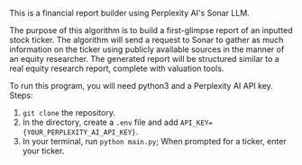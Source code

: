 This is a financial report builder using Perplexity AI's Sonar LLM.

The purpose of this algorithm is to build a first-glimpse report of an inputted stock ticker.
The algorithm will send a request to Sonar to gather as much information on the ticker using publicly available sources in the manner of an equity researcher.
The generated report will be structured similar to a real equity research report, complete with valuation tools. 

To run this program, you will need python3 and a Perplexity AI API key.
Steps:
1. `git clone` the repository.
2. In the directory, create a `.env` file and add `API_KEY={YOUR_PERPLEXITY_AI_API_KEY}`.
3. In your terminal, run `python main.py`; When prompted for a ticker, enter your ticker.